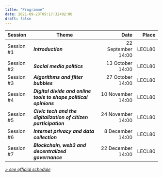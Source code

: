 ```yaml
---
title: "Programme"
date: 2021-09-23T09:17:32+02:00
draft: false
---
```


| Session | Theme | Date | Place |
|  :---   |  ---  | ---: |  ---: |
| Session #1 | **_Introduction_** | 22 September 14:00 | LECL80 |
| Session #2 | **_Social media politics_** | 13 October 14:00 | LECL80 |
| Session #3 | **_Algorithms and filter bubbles_** | 27 October 14:00 | LECL80 |
| Session #4 | **_Digital divide and online tools to shape political opinions_** | 10 November 14:00 | LECL80 |
| Session #5 | **_Civic tech and the digitalization of citizen participation_** | 24 November 14:00 | LECL80 |
| Session #6 | **_Internet privacy and data collection_** | 8 December 14:00 | LECL80 |
| Session #7 | **_Blockchain, web3 and decentralized governance_** | 22 December 14:00 | LECL80 |

_[> see official schedule](http://horaire.uclouvain.be/direct/index.jsp?displayConfName=WEB&showTree=false&showOptions=false&login=enseignant&password=prof&projectId=999&code=LSPRI2224)_